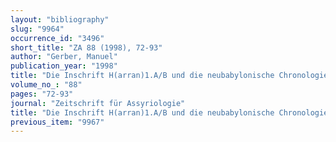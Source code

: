 ```yaml
---
layout: "bibliography"
slug: "9964"
occurrence_id: "3496"
short_title: "ZA 88 (1998), 72-93"
author: "Gerber, Manuel"
publication_year: "1998"
title: "Die Inschrift H(arran)1.A/B und die neubabylonische Chronologie"
volume_no_: "88"
pages: "72-93"
journal: "Zeitschrift für Assyriologie"
title: "Die Inschrift H(arran)1.A/B und die neubabylonische Chronologie"
previous_item: "9967"
---
```

